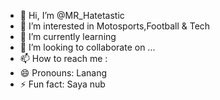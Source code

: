 - 👋 Hi, I’m @MR_Hatetastic
- 👀 I’m interested in Motosports,Football & Tech
- 🌱 I’m currently learning 
- 💞️ I’m looking to collaborate on ...
- 📫 How to reach me :
- 😄 Pronouns: Lanang
- ⚡ Fun fact: Saya nub

<!---
hafizhhardian/hafizhhardian is a ✨ special ✨ repository because its `README.md` (this file) appears on your GitHub profile.
You can click the Preview link to take a look at your changes.
--->
